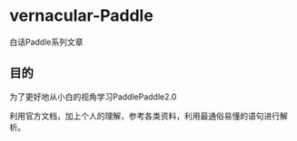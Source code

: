 # vernacular-Paddle
白话Paddle系列文章

## 目的
为了更好地从小白的视角学习PaddlePaddle2.0

利用官方文档，加上个人的理解，参考各类资料，利用最通俗易懂的语句进行解析。

